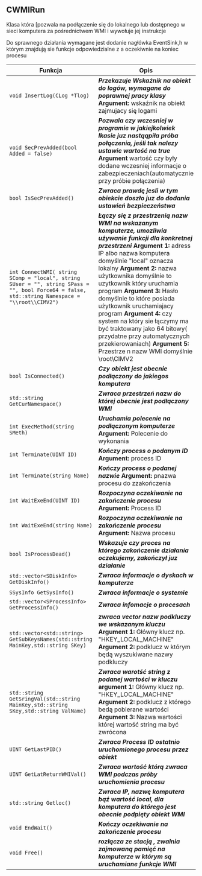 ﻿## **CWMIRun**

Klasa która [pozwala na podłączenie się do lokalnego lub dostępnego w sieci komputera za pośrednictwem WMI i wywołuje jej instrukcje

Do sprawnego działania wymagane jest dodanie nagłówka EventSink,h w którym znajdują sie funkcje odpowiedzialne z a oczekiwnie na koniec procesu

| Funkcja                                  | Opis                                     |
| ---------------------------------------- | ---------------------------------------- |
| `void InsertLog(CLog *Tlog)`             | ***Przekazuje Wskaźnik na obiekt do logów, wymagane do poprawnej pracy klasy*** **Argument:** wskaźnik na obiekt zajmujacy się logami |
| `void SecPrevAdded(bool Added = false)`  | ***Pozwala czy wczesniej w programie w jakiejkolwiek lkasie juz nastąąpiła próba połączenia, jeśli tak nalezy ustawic wartość na true*** **Argument** wartość czy były dodane wczesniej informacje o zabezpieczeniach(automatycznie przy próbie połączenia) |
| `bool IsSecPrevAdded()`                  | ***Zwraca prawdę jesli w tym obiekcie doszło juz do dodania ustawień bezpieczeństwa*** |
| `int ConnectWMI( string SComp = "local", string SUser = "", string SPass = "", bool Force64 = false, std::string Namespace = "\\root\\CIMV2")` | ***Łączy się z przestrzenią nazw WMI na wskazanym komputerze, umozliwia używanie funkcji dla konkretnej przestrzeni*** **Argument 1:** adress IP albo nazwa komputera domyślnie "local" oznacza lokalny **Argument 2:** nazwa użytkownika domyślnie to uzytkownik który uruchamia program **Argument 3:** Hasło domyślnie to które posiada użytkownik uruchamiajacy program **Argument 4:** czy system na który sie łączymy ma być traktowany jako 64 bitowy( przydatne przy automatycznych przekierowaniach) **Argument 5:** Przestrze n nazw WMI domyślnie \root\CIMV2 |
| `bool IsConnected()`                     | ***Czy obiekt jest obecnie podłączony do jakiegos komputera*** |
| `std::string GetCurNamespace()`          | ***Zwraca przestrzeń nazw do której obecnie jest podłączony WMI*** |
| `int ExecMethod(string SMeth)`           | ***Uruchamia polecenie na podłączonym komputerze*** **Argument:** Polecenie do wykonania |
| `int Terminate(UINT ID)`                 | ***Kończy process o podanym ID*** **Argument:** process ID |
| `int Terminate(string Name)`             | ***Kończy process o podanej nazwie*** **Argument:** pnazwa procesu do zzakończenia |
| `int WaitExeEnd(UINT ID)`                | ***Rozpoczyna oczekiwanie na zakończenie procesu*** **Argument:** Process ID |
| `int WaitExeEnd(string Name)`            | ***Rozpoczyna oczekiwanie na zakończenie procesu*** **Argument:** Nazwa procesu |
| `bool IsProcessDead()`                   | ***Wskazuje czy proces na którego zakończenie działania oczekujemy, zakończył juz działanie*** |
| `std::vector<SDiskInfo> GetDiskInfo()`   | ***Zwraca informacje o dyskach w komputerze*** |
| `SSysInfo GetSysInfo()`                  | ***Zwraca informacje o systemie***       |
| `std::vector<SProcessInfo> GetProcessInfo()` | ***Zwraca infomacje o procesach*** |
| `std::vector<std::string> GetSubKeysNames(std::string MainKey,std::string SKey)` | ***zwraca vector nazw podkluczy we wskazanym kluczu*** **Argument 1:** Główny klucz np. "HKEY_LOCAL_MACHINE" **Argument 2:** podklucz w którym będą wyszukiwane nazwy podkluczy |
| `std::string GetSringVal(std::string MainKey,std::string SKey,std::string ValName)` | ***Zwraca warotść string z podanej wartości w kluczu*** **argument 1:** Główny klucz np. "HKEY_LOCAL_MACHINE" **Argument 2:** podklucz z którego bedą pobierane wartości **Argument 3:** Nazwa wartości której wartość string ma być zwrócona |
| `UINT GetLastPID()`                      | ***Zwraca Process ID ostatnio uruchomionego procesu przez obiekt*** |
| `UINT GetLatReturnWMIVal()`              | ***Zwraca wartość którą zwraca WMI podczas próby uruchomienia procesu*** |
| `std::string Getloc()`                   | ***Zwraca IP, nazwę komputera bąź wartość local, dla komputera do którego jest obecnie podpięty obiekt WMI*** |
| `void EndWait()`                         | ***Kończy oczekiwanie na zakończenie procesu*** |
| `void Free()`                            | ***rozłącza ze stacją , zwalnia zajmowaną pamięć na komputerze w którym są uruchamiane funkcje WMI*** | 